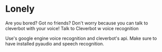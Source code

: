 # Lonely
Are you bored? Got no friends? Don't worry because you can talk to cleverbot with your voice!
Talk to Cleverbot w voice recognition

Use's google engine voice recognition and cleverbot's api. 
Make sure to have installed pyaudio and speech recognition.
